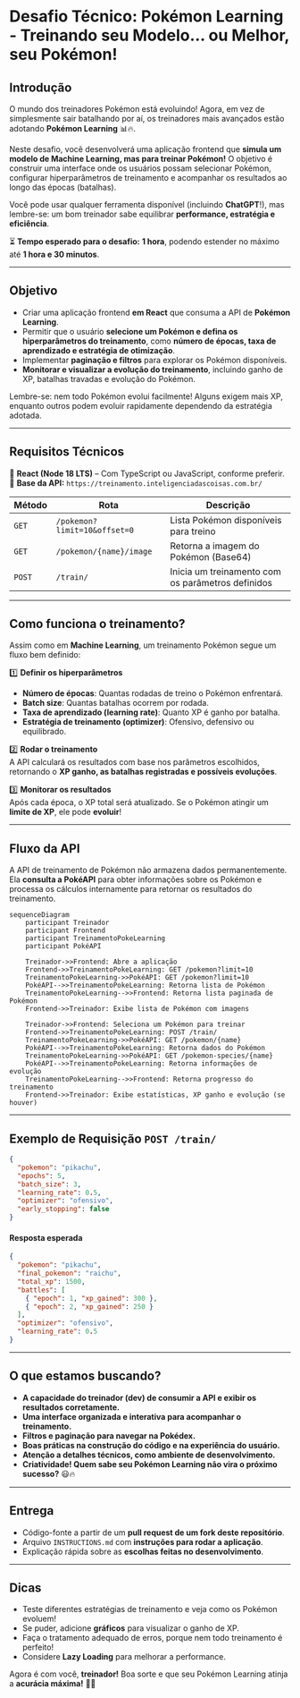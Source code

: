 # **Desafio Técnico: Pokémon Learning - Treinando seu Modelo... ou Melhor, seu Pokémon!**

## **Introdução**

O mundo dos treinadores Pokémon está evoluindo! Agora, em vez de simplesmente sair batalhando por aí, os treinadores mais avançados estão adotando **Pokémon Learning** 📊🔥.

Neste desafio, você desenvolverá uma aplicação frontend que **simula um modelo de Machine Learning, mas para treinar Pokémon!** O objetivo é construir uma interface onde os usuários possam selecionar Pokémon, configurar hiperparâmetros de treinamento e acompanhar os resultados ao longo das épocas (batalhas).

Você pode usar qualquer ferramenta disponível (incluindo **ChatGPT**!), mas lembre-se: um bom treinador sabe equilibrar **performance, estratégia e eficiência**.

⏳ **Tempo esperado para o desafio:** **1 hora**, podendo estender no máximo até **1 hora e 30 minutos**.

---

## **Objetivo**

- Criar uma aplicação frontend **em React** que consuma a API de **Pokémon Learning**.
- Permitir que o usuário **selecione um Pokémon e defina os hiperparâmetros do treinamento**, como **número de épocas, taxa de aprendizado e estratégia de otimização**.
- Implementar **paginação e filtros** para explorar os Pokémon disponíveis.
- **Monitorar e visualizar a evolução do treinamento**, incluindo ganho de XP, batalhas travadas e evolução do Pokémon.

Lembre-se: nem todo Pokémon evolui facilmente! Alguns exigem mais XP, enquanto outros podem evoluir rapidamente dependendo da estratégia adotada.

---

## **Requisitos Técnicos**

📌 **React (Node 18 LTS)** – Com TypeScript ou JavaScript, conforme preferir.  
📡 **Base da API:** `https://treinamento.inteligenciadascoisas.com.br/`

| Método | Rota                         | Descrição                                         |
| ------ | ---------------------------- | ------------------------------------------------- |
| `GET`  | `/pokemon?limit=10&offset=0` | Lista Pokémon disponíveis para treino             |
| `GET`  | `/pokemon/{name}/image`      | Retorna a imagem do Pokémon (Base64)              |
| `POST` | `/train/`                    | Inicia um treinamento com os parâmetros definidos |

---

## **Como funciona o treinamento?**

Assim como em **Machine Learning**, um treinamento Pokémon segue um fluxo bem definido:

1️⃣ **Definir os hiperparâmetros**

- **Número de épocas**: Quantas rodadas de treino o Pokémon enfrentará.
- **Batch size**: Quantas batalhas ocorrem por rodada.
- **Taxa de aprendizado (learning rate)**: Quanto XP é ganho por batalha.
- **Estratégia de treinamento (optimizer)**: Ofensivo, defensivo ou equilibrado.

2️⃣ **Rodar o treinamento**  
A API calculará os resultados com base nos parâmetros escolhidos, retornando o **XP ganho, as batalhas registradas e possíveis evoluções**.

3️⃣ **Monitorar os resultados**  
Após cada época, o XP total será atualizado. Se o Pokémon atingir um **limite de XP**, ele pode **evoluir**!

---

## **Fluxo da API**

A API de treinamento de Pokémon não armazena dados permanentemente. Ela **consulta a PokéAPI** para obter informações sobre os Pokémon e processa os cálculos internamente para retornar os resultados do treinamento.

```mermaid
sequenceDiagram
    participant Treinador
    participant Frontend
    participant TreinamentoPokeLearning
    participant PokéAPI

    Treinador->>Frontend: Abre a aplicação
    Frontend->>TreinamentoPokeLearning: GET /pokemon?limit=10
    TreinamentoPokeLearning->>PokéAPI: GET /pokemon?limit=10
    PokéAPI-->>TreinamentoPokeLearning: Retorna lista de Pokémon
    TreinamentoPokeLearning-->>Frontend: Retorna lista paginada de Pokémon
    Frontend->>Treinador: Exibe lista de Pokémon com imagens

    Treinador->>Frontend: Seleciona um Pokémon para treinar
    Frontend->>TreinamentoPokeLearning: POST /train/
    TreinamentoPokeLearning->>PokéAPI: GET /pokemon/{name}
    PokéAPI-->>TreinamentoPokeLearning: Retorna dados do Pokémon
    TreinamentoPokeLearning->>PokéAPI: GET /pokemon-species/{name}
    PokéAPI-->>TreinamentoPokeLearning: Retorna informações de evolução
    TreinamentoPokeLearning-->>Frontend: Retorna progresso do treinamento
    Frontend->>Treinador: Exibe estatísticas, XP ganho e evolução (se houver)
```

---

## **Exemplo de Requisição `POST /train/`**

```json
{
  "pokemon": "pikachu",
  "epochs": 5,
  "batch_size": 3,
  "learning_rate": 0.5,
  "optimizer": "ofensivo",
  "early_stopping": false
}
```

#### **Resposta esperada**

```json
{
  "pokemon": "pikachu",
  "final_pokemon": "raichu",
  "total_xp": 1500,
  "battles": [
    { "epoch": 1, "xp_gained": 300 },
    { "epoch": 2, "xp_gained": 250 }
  ],
  "optimizer": "ofensivo",
  "learning_rate": 0.5
}
```

---

## **O que estamos buscando?**

- **A capacidade do treinador (dev) de consumir a API e exibir os resultados corretamente.**
- **Uma interface organizada e interativa para acompanhar o treinamento.**
- **Filtros e paginação para navegar na Pokédex.**
- **Boas práticas na construção do código e na experiência do usuário.**
- **Atenção a detalhes técnicos, como ambiente de desenvolvimento.**
- **Criatividade! Quem sabe seu Pokémon Learning não vira o próximo sucesso?** 😃🔥

---

## **Entrega**

- Código-fonte a partir de um **pull request de um fork deste repositório**.
- Arquivo `INSTRUCTIONS.md` com **instruções para rodar a aplicação**.
- Explicação rápida sobre as **escolhas feitas no desenvolvimento**.

---

## **Dicas**

- Teste diferentes estratégias de treinamento e veja como os Pokémon evoluem!
- Se puder, adicione **gráficos** para visualizar o ganho de XP.
- Faça o tratamento adequado de erros, porque nem todo treinamento é perfeito!
- Considere **Lazy Loading** para melhorar a performance.

Agora é com você, **treinador!** Boa sorte e que seu Pokémon Learning atinja a **acurácia máxima!** 🚀🔥
